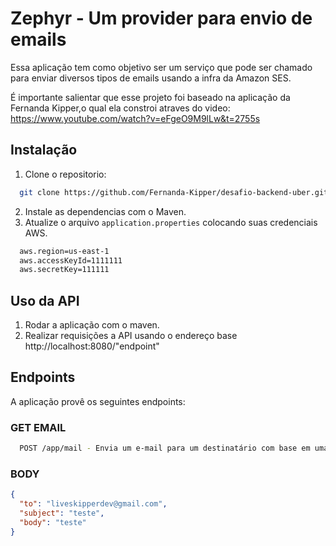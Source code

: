 # Zephyr - Um provider para envio de emails

Essa aplicação tem como objetivo ser um serviço
que pode ser chamado para enviar diversos tipos de emails
usando a infra da Amazon SES.

É importante salientar que esse projeto foi baseado na aplicação
da Fernanda Kipper,o qual ela constroi atraves do video: https://www.youtube.com/watch?v=eFgeO9M9lLw&t=2755s

## Instalação

1. Clone o repositorio:

```bash
  git clone https://github.com/Fernanda-Kipper/desafio-backend-uber.git
```

2. Instale as dependencias com o Maven.
3. Atualize o arquivo `application.properties` colocando suas credenciais AWS.

```bash
  aws.region=us-east-1
  aws.accessKeyId=1111111
  aws.secretKey=111111
```

## Uso da API

1.  Rodar a aplicação com o maven.
2.  Realizar requisições a API usando o endereço base http://localhost:8080/"endpoint"

## Endpoints

A aplicação provê os seguintes endpoints:

### GET EMAIL

```bash
  POST /app/mail - Envia um e-mail para um destinatário com base em uma mensagem, um assunto e o endereço de email do destinatário
```

### BODY

```json
{
  "to": "liveskipperdev@gmail.com",
  "subject": "teste",
  "body": "teste"
}
```
